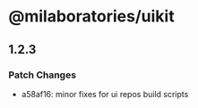 # @milaboratories/uikit

## 1.2.3

### Patch Changes

- a58af16: minor fixes for ui repos build scripts
